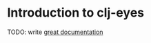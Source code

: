 # Introduction to clj-eyes

TODO: write [great documentation](http://jacobian.org/writing/what-to-write/)
